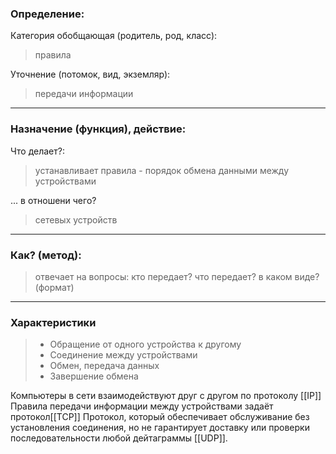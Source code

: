 ### Определение:
Категория обобщающая (родитель, род, класс):
>правила

Уточнение (потомок, вид, экземляр):

>передачи информации
---
### Назначение (функция), действие:
Что делает?:
>устанавливает правила - порядок обмена данными между устройствами 

... в отношени чего?
>сетевых устройств

---
### Как? (метод):
>отвечает на вопросы:
>кто передает? что передает? в каком виде?(формат)

---
### Характеристики
> - Обращение от одного устройства к другому
> - Соединение между устройствами
> - Обмен, передача данных
> - Завершение обмена

Компьютеры в сети взаимодействуют друг с другом по протоколу [[IP]]
Правила передачи информации между устройствами задаёт протокол[[TCP]]
Протокол, который обеспечивает обслуживание без установления соединения, но не гарантирует доставку или проверки последовательности любой дейтаграммы [[UDP]].